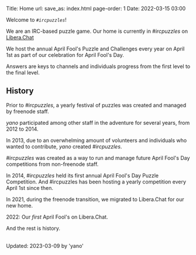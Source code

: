 Title: Home
url:
save_as: index.html
page-order: 1
Date: 2022-03-15 03:00

Welcome to *`#ircpuzzles`*!

We are an IRC-based puzzle game. Our home is currently in *#ircpuzzles* on <a href="https://libera.chat/" rel="noopener noreferrer" target="_blank">Libera.Chat</a>

We host the annual April Fool's Puzzle and Challenges every year on April 1st as part of our celebration for April Fool's Day.

Answers are keys to channels and individuals progress from the first level to the final level.

History
-------

Prior to *#ircpuzzles*, a yearly festival of puzzles was created and managed by freenode staff.

*yano* participated among other staff in the adventure for several years, from 2012 to 2014.

In 2013, due to an overwhelming amount of volunteers and individuals who wanted to contribute, *yano* created *#ircpuzzles*.

*#ircpuzzles* was created as a way to run and manage future April Fool's Day competitions from non-freenode staff.

In 2014, *#ircpuzzles* held its first annual April Fool's Day Puzzle Competition. And #ircpuzzles has been hosting a yearly competition every April 1st since then.

In 2021, during the freenode transition, we migrated to Libera.Chat for our new home.

2022: Our *first* April Fool's on Libera.Chat.

And the rest is history.

<br />
Updated: 2023-03-09 by 'yano'
